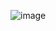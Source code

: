 ![image](https://user-images.githubusercontent.com/94435318/161420700-2fdcc2da-2c21-4da7-87d1-e530690d15eb.png)

